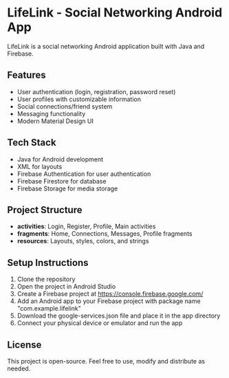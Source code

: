 # LifeLink - Social Networking Android App

LifeLink is a social networking Android application built with Java and Firebase.

## Features

- User authentication (login, registration, password reset)
- User profiles with customizable information
- Social connections/friend system
- Messaging functionality
- Modern Material Design UI

## Tech Stack

- Java for Android development
- XML for layouts
- Firebase Authentication for user authentication
- Firebase Firestore for database
- Firebase Storage for media storage

## Project Structure

- **activities**: Login, Register, Profile, Main activities
- **fragments**: Home, Connections, Messages, Profile fragments
- **resources**: Layouts, styles, colors, and strings

## Setup Instructions

1. Clone the repository
2. Open the project in Android Studio
3. Create a Firebase project at https://console.firebase.google.com/
4. Add an Android app to your Firebase project with package name "com.example.lifelink"
5. Download the google-services.json file and place it in the app directory
6. Connect your physical device or emulator and run the app

## License

This project is open-source. Feel free to use, modify and distribute as needed. 